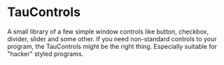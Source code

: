 # TauControls
A small library of a few simple window controls like button, checkbox, divider, slider and some other. If you need non-standard controls to your program, the TauControls might be the right thing. Especially suitable for "hacker" styled programs.
